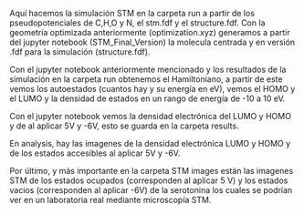 Aquí hacemos la simulación STM en la carpeta run a partir de los pseudopotenciales de C,H,O y N, el stm.fdf y el structure.fdf. Con la geometría optimizada anteriormente (optimization.xyz) generamos a partir del jupyter notebook (STM_Final_Version) la molecula centrada y en versión .fdf para la simulación (structure.fdf).

Con el jupyter notebook anteriormente mencionado y los resultados de la simulación en la carpeta run obtenemos el Hamiltoniano, a partir de este vemos los autoestados (cuantos hay y su energía en eV), vemos el HOMO y el LUMO y la densidad de estados en un rango de energía de -10 a 10 eV.

Con el jupyter notebook vemos la densidad electrónica del LUMO y HOMO y de al aplicar 5V y -6V, esto se guarda en la carpeta results.

En analysis, hay las imagenes de la densidad electrónica LUMO y HOMO y de los estados accesibles al aplicar 5V y -6V.

Por último, y más importante en la carpeta STM images están las imagenes STM de los estados ocupados (corresponden al aplicar 5 V) y los estados vacios (corresponden al aplicar -6V) de la serotonina los cuales se podrían ver en un laboratoria real mediante microscopía STM.
